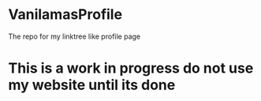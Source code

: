 # VanilamasProfile
The repo for my linktree like profile page

<h1><b>This is a work in progress do not use my website until its done</b></h1>
